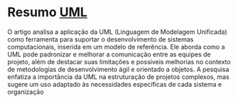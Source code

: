 <h1>Resumo <a href = "https://www.scielo.br/j/gp/a/RRQQ7mKTFztQXK9Sz7BKtWQ/">UML</a></h1>
<p>O artigo analisa a aplicação da UML (Linguagem de Modelagem Unificada) como ferramenta para suportar o desenvolvimento de sistemas computacionais, inserida em um modelo de referência. Ele aborda como a UML pode padronizar e melhorar a comunicação entre as equipes de projeto, além de destacar suas limitações e possíveis melhorias no contexto de metodologias de desenvolvimento ágil e orientado a objetos. A pesquisa enfatiza a importância da UML na estruturação de projetos complexos, mas sugere um uso adaptado às necessidades específicas de cada sistema e organização</p>

